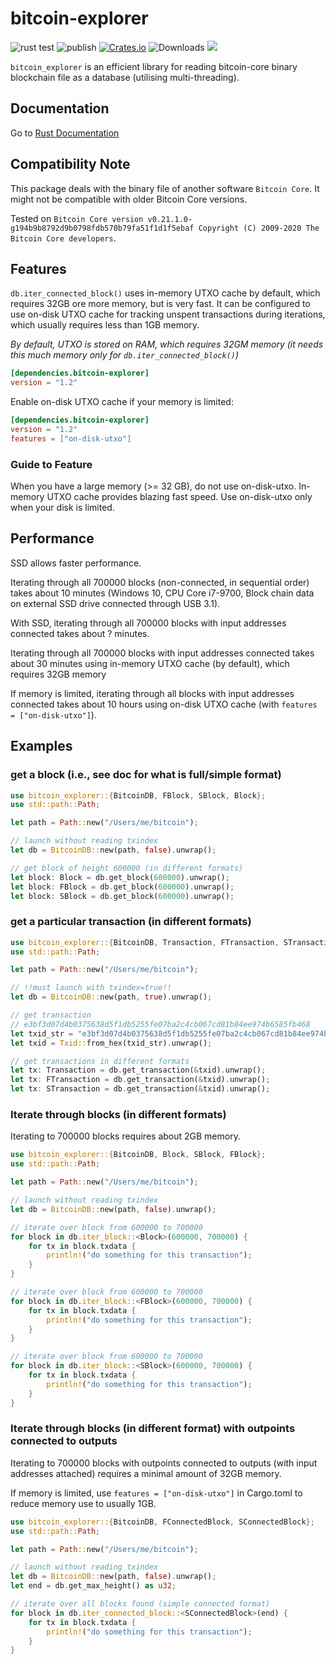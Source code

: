 # bitcoin-explorer

![rust test](https://github.com/Congyuwang/Rusty-Bitcoin-Explorer/actions/workflows/rust.yml/badge.svg)
![publish](https://github.com/Congyuwang/Rusty-Bitcoin-Explorer/actions/workflows/publish.yml/badge.svg)
[![Crates.io](https://img.shields.io/crates/v/bitcoin-explorer.svg)](https://crates.io/crates/bitcoin-explorer/)
![Downloads](https://img.shields.io/crates/d/bitcoin-explorer)
[![](https://tokei.rs/b1/github/Congyuwang/Rusty-Bitcoin-Explorer)](https://github.com/Congyuwang/Rusty-Bitcoin-Explorer)

`bitcoin_explorer` is an efficient library for reading
bitcoin-core binary blockchain file as a database (utilising multi-threading).

## Documentation

Go to [Rust Documentation](https://docs.rs/bitcoin-explorer/)

## Compatibility Note

This package deals with the binary file of another software `Bitcoin Core`.
It might not be compatible with older Bitcoin Core versions.

Tested on
`Bitcoin Core version v0.21.1.0-g194b9b8792d9b0798fdb570b79fa51f1d1f5ebaf
Copyright (C) 2009-2020 The Bitcoin Core developers`.

## Features
`db.iter_connected_block()` uses in-memory UTXO cache by default,
which requires 32GB ore more memory, but is very fast.
It can be configured to use on-disk UTXO cache for tracking unspent transactions during iterations,
which usually requires less than 1GB memory.

*By default, UTXO is stored on RAM, which requires 32GM memory
(it needs this much memory only for `db.iter_connected_block()`)*
```toml
[dependencies.bitcoin-explorer]
version = "1.2"
```

Enable on-disk UTXO cache if your memory is limited:
```toml
[dependencies.bitcoin-explorer]
version = "1.2"
features = ["on-disk-utxo"]
```

### Guide to Feature
When you have a large memory (>= 32 GB), do not use on-disk-utxo.
In-memory UTXO cache provides blazing fast speed.
Use on-disk-utxo only when your disk is limited.

## Performance

SSD allows faster performance.

Iterating through all 700000 blocks (non-connected, in sequential order) takes about 10 minutes
(Windows 10, CPU Core i7-9700, Block chain data on external SSD drive connected through USB 3.1).

With SSD, iterating through all 700000 blocks with input addresses connected takes about ? minutes.

Iterating through all 700000 blocks with input addresses connected takes about 30 minutes
using in-memory UTXO cache (by default), which requires 32GB memory

If memory is limited, iterating through all blocks with input addresses connected takes about 10 hours
using on-disk UTXO cache (with `features = ["on-disk-utxo"]`).

## Examples

### get a block (i.e., see doc for what is full/simple format)
```rust
use bitcoin_explorer::{BitcoinDB, FBlock, SBlock, Block};
use std::path::Path;

let path = Path::new("/Users/me/bitcoin");

// launch without reading txindex
let db = BitcoinDB::new(path, false).unwrap();

// get block of height 600000 (in different formats)
let block: Block = db.get_block(600000).unwrap();
let block: FBlock = db.get_block(600000).unwrap();
let block: SBlock = db.get_block(600000).unwrap();
```

### get a particular transaction (in different formats)

```rust
use bitcoin_explorer::{BitcoinDB, Transaction, FTransaction, STransaction, Txid, FromHex};
use std::path::Path;

let path = Path::new("/Users/me/bitcoin");

// !!must launch with txindex=true!!
let db = BitcoinDB::new(path, true).unwrap();

// get transaction
// e3bf3d07d4b0375638d5f1db5255fe07ba2c4cb067cd81b84ee974b6585fb468
let txid_str = "e3bf3d07d4b0375638d5f1db5255fe07ba2c4cb067cd81b84ee974b6585fb468";
let txid = Txid::from_hex(txid_str).unwrap();

// get transactions in different formats
let tx: Transaction = db.get_transaction(&txid).unwrap();
let tx: FTransaction = db.get_transaction(&txid).unwrap();
let tx: STransaction = db.get_transaction(&txid).unwrap();
```

### Iterate through blocks (in different formats)
Iterating to 700000 blocks requires about 2GB memory.
```rust
use bitcoin_explorer::{BitcoinDB, Block, SBlock, FBlock};
use std::path::Path;

let path = Path::new("/Users/me/bitcoin");

// launch without reading txindex
let db = BitcoinDB::new(path, false).unwrap();

// iterate over block from 600000 to 700000
for block in db.iter_block::<Block>(600000, 700000) {
    for tx in block.txdata {
        println!("do something for this transaction");
    }
}

// iterate over block from 600000 to 700000
for block in db.iter_block::<FBlock>(600000, 700000) {
    for tx in block.txdata {
        println!("do something for this transaction");
    }
}

// iterate over block from 600000 to 700000
for block in db.iter_block::<SBlock>(600000, 700000) {
    for tx in block.txdata {
        println!("do something for this transaction");
    }
}
```

### Iterate through blocks (in different format) with outpoints connected to outputs

Iterating to 700000 blocks with outpoints connected to outputs (with input addresses attached)
requires a minimal amount of 32GB memory.

If memory is limited, use `features = ["on-disk-utxo"]` in Cargo.toml to reduce memory use to
usually 1GB.

```rust
use bitcoin_explorer::{BitcoinDB, FConnectedBlock, SConnectedBlock};
use std::path::Path;

let path = Path::new("/Users/me/bitcoin");

// launch without reading txindex
let db = BitcoinDB::new(path, false).unwrap();
let end = db.get_max_height() as u32;

// iterate over all blocks found (simple connected format)
for block in db.iter_connected_block::<SConnectedBlock>(end) {
    for tx in block.txdata {
        println!("do something for this transaction");
    }
}
```

